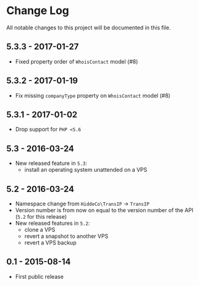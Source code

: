 # Change Log
All notable changes to this project will be documented in this file.

## 5.3.3 - 2017-01-27
- Fixed property order of `WhoisContact` model (#8)

## 5.3.2 - 2017-01-19
- Fix missing `companyType` property on `WhoisContact` model (#8)

## 5.3.1 - 2017-01-02
- Drop support for `PHP <5.6`

## 5.3 - 2016-03-24
- New released feature in `5.3`:
    - install an operating system unattended on a VPS

## 5.2 - 2016-03-24
- Namespace change from `HiddeCo\TransIP` -> `TransIP`
- Version number is from now on equal to the version number of the API (`5.2` for this release)
- New released features in `5.2`:
    - clone a VPS
    - revert a snapshot to another VPS
    - revert a VPS backup

## 0.1 - 2015-08-14
- First public release
